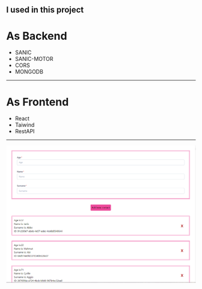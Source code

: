 ## I used in this project

<h1>As Backend</h1>
<ul>
    <li>SANIC</li>
    <li>SANIC-MOTOR</li>
    <li>CORS</li>
    <li>MONGODB</li>
</ul>

---
<h1>As Frontend</h1>
<ul>
    <li>React</li>
    <li>Taiwind</li>
    <li>RestAPI</li>
</ul>

---

<img alt="img" src="./images/pht1.png">